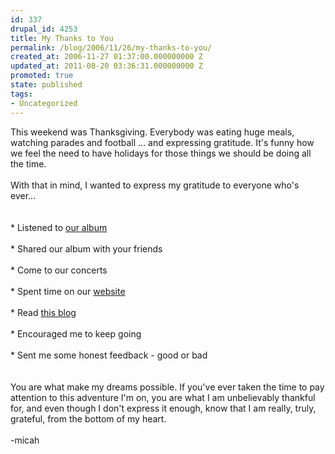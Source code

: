 ```yaml
---
id: 337
drupal_id: 4253
title: My Thanks to You
permalink: /blog/2006/11/26/my-thanks-to-you/
created_at: 2006-11-27 01:37:00.000000000 Z
updated_at: 2011-08-20 03:36:31.000000000 Z
promoted: true
state: published
tags:
- Uncategorized
---
```

This weekend was Thanksgiving. Everybody was eating huge meals, watching parades and football ... and expressing gratitude. It's funny how we feel the need to have holidays for those things we should be doing all the time.<br /><br />With that in mind, I wanted to express my gratitude to everyone who's ever...<br /><br /><br />* Listened to <a href="http://www.reddingbrothers.com/">our album</a><br /><br />* Shared our album with your friends<br /><br />* Come to our concerts<br /><br />* Spent time on our <a href="http://www.reddingbrothers.com/">website</a><br /><br />* Read <a href="http://www.micahredding.com/">this blog</a><br /><br />* Encouraged me to keep going<br /><br />* Sent me some honest feedback - good or bad<br /><br /><br />You are what make my dreams possible. If you've ever taken the time to pay attention to this adventure I'm on, you are what I am unbelievably thankful for, and even though I don't express it enough, know that I am really, truly, grateful, from the bottom of my heart. <br /><br />-micah
